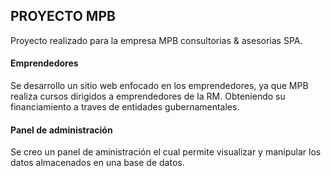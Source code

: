 ## PROYECTO MPB
Proyecto realizado para la empresa MPB consultorias & asesorias SPA.

#### Emprendedores

Se desarrollo un sitio web enfocado en los emprendedores, ya que MPB realiza cursos dirigidos a emprendedores de la RM. Obteniendo su 
financiamiento a traves de entidades gubernamentales.


#### Panel de administración
Se creo un panel de aministración el cual permite visualizar y manipular los datos almacenados en una base de datos.





